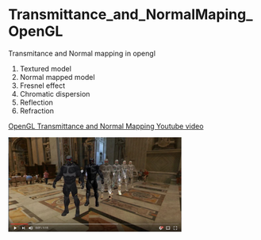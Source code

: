 # Transmittance_and_NormalMaping_OpenGL
Transmitance and Normal mapping in opengl

1. Textured model
2. Normal mapped model
3. Fresnel effect
4. Chromatic dispersion
5. Reflection
6. Refraction


[OpenGL Transmittance and Normal Mapping Youtube video](https://www.youtube.com/watch?v=4I5dGt_f3vg&feature=youtu.be)

<a href="https://www.youtube.com/watch?v=4I5dGt_f3vg&feature=youtu.be">
<img alt="youtube" src="/Capture.JPG" width="350" />

